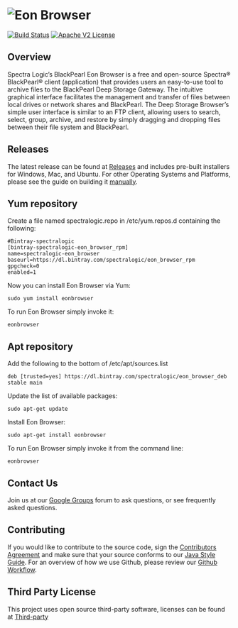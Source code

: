 ![Eon Browser](https://github.com/SpectraLogic/ds3_java_browser/blob/master/Builders/Mac/EON%20Browser%20Final%20Logo.png)
====================

[![Build Status](https://travis-ci.org/SpectraLogic/ds3_java_browser.svg?branch=master)](https://travis-ci.org/SpectraLogic/ds3_java_browser) [![Apache V2 License](http://img.shields.io/badge/license-Apache%20V2-blue.svg)](https://github.com/SpectraLogic/ds3_java_sdk/blob/master/LICENSE.md)

## Overview
Spectra Logic’s BlackPearl Eon Browser is a free and open-source Spectra® BlackPearl® client (application) that provides users an easy-to-use tool to archive files to the BlackPearl Deep Storage Gateway. The intuitive graphical interface facilitates the management and transfer of files between local drives or network shares and BlackPearl. The Deep Storage Browser’s simple user interface is similar to an FTP client, allowing users to search, select, group, archive, and restore by simply dragging and dropping files between their file system and BlackPearl.

## Releases
The latest release can be found at [Releases](https://github.com/SpectraLogic/ds3_java_browser/releases) and includes pre-built installers for Windows, Mac, and Ubuntu.  For other Operating Systems and Platforms, please see the guide on building it [manually](BUILD.md).

## Yum repository
Create a file named spectralogic.repo in /etc/yum.repos.d containing the following:
```
#Bintray-spectralogic
[bintray-spectralogic-eon_browser_rpm]
name=spectralogic-eon_browser
baseurl=https://dl.bintray.com/spectralogic/eon_browser_rpm
gpgcheck=0
enabled=1
```
Now you can install Eon Browser via Yum:
```
sudo yum install eonbrowser
```
To run Eon Browser simply invoke it:
```
eonbrowser
```

## Apt repository
Add the following to the bottom of /etc/apt/sources.list
```
deb [trusted=yes] https://dl.bintray.com/spectralogic/eon_browser_deb stable main
```
Update the list of available packages:
```
sudo apt-get update
```
Install Eon Browser:
```
sudo apt-get install eonbrowser
```
To run Eon Browser simply invoke it from the command line:
```
eonbrowser
```
## Contact Us
Join us at our [Google Groups](https://groups.google.com/d/forum/spectralogicds3-sdks) forum to ask questions, or see frequently asked questions.

## Contributing
If you would like to contribute to the source code, sign the [Contributors Agreement](https://developer.spectralogic.com/contributors-agreement/) and make sure that your source conforms to our [Java Style Guide](https://github.com/SpectraLogic/spectralogic.github.com/wiki/Java-Style-Guide).  For an overview of how we use Github, please review our [Github Workflow](https://github.com/SpectraLogic/spectralogic.github.com/wiki/Github-Workflow).

## Third Party License
This project uses open source third-party software, licenses can be found at [Third-party](/dsb-gui/src/main/resources/ThirdParty/ControlsFX-License.txt)
